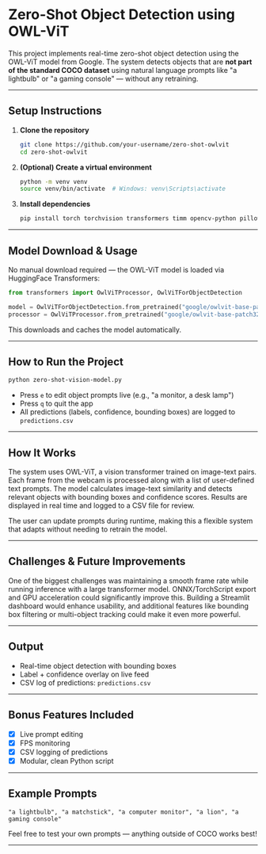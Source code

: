 # Zero-Shot Object Detection using OWL-ViT

This project implements real-time zero-shot object detection using the OWL-ViT model from Google. The system detects objects that are **not part of the standard COCO dataset** using natural language prompts like "a lightbulb" or "a gaming console" — without any retraining.

---

##  Setup Instructions

1. **Clone the repository**
   ```bash
   git clone https://github.com/your-username/zero-shot-owlvit
   cd zero-shot-owlvit
   ```

2. **(Optional) Create a virtual environment**
   ```bash
   python -m venv venv
   source venv/bin/activate  # Windows: venv\Scripts\activate
   ```

3. **Install dependencies**
   ```bash
   pip install torch torchvision transformers timm opencv-python pillow
   ```

---

## Model Download & Usage

No manual download required — the OWL-ViT model is loaded via HuggingFace Transformers:

```python
from transformers import OwlViTProcessor, OwlViTForObjectDetection

model = OwlViTForObjectDetection.from_pretrained("google/owlvit-base-patch32")
processor = OwlViTProcessor.from_pretrained("google/owlvit-base-patch32")
```

This downloads and caches the model automatically.

---

## How to Run the Project

```bash
python zero-shot-vision-model.py
```

- Press `e` to edit object prompts live (e.g., "a monitor, a desk lamp")
- Press `q` to quit the app
- All predictions (labels, confidence, bounding boxes) are logged to `predictions.csv`

---


## How It Works

The system uses OWL-ViT, a vision transformer trained on image-text pairs. Each frame from the webcam is processed along with a list of user-defined text prompts. The model calculates image-text similarity and detects relevant objects with bounding boxes and confidence scores. Results are displayed in real time and logged to a CSV file for review.

The user can update prompts during runtime, making this a flexible system that adapts without needing to retrain the model.

---

## Challenges & Future Improvements

One of the biggest challenges was maintaining a smooth frame rate while running inference with a large transformer model. ONNX/TorchScript export and GPU acceleration could significantly improve this. Building a Streamlit dashboard would enhance usability, and additional features like bounding box filtering or multi-object tracking could make it even more powerful.

---

## Output

- Real-time object detection with bounding boxes
- Label + confidence overlay on live feed
- CSV log of predictions: `predictions.csv`

---

## Bonus Features Included

- [x] Live prompt editing
- [x] FPS monitoring
- [x] CSV logging of predictions
- [x] Modular, clean Python script

---

## Example Prompts

```text
"a lightbulb", "a matchstick", "a computer monitor", "a lion", "a gaming console"
```

Feel free to test your own prompts — anything outside of COCO works best!

---


